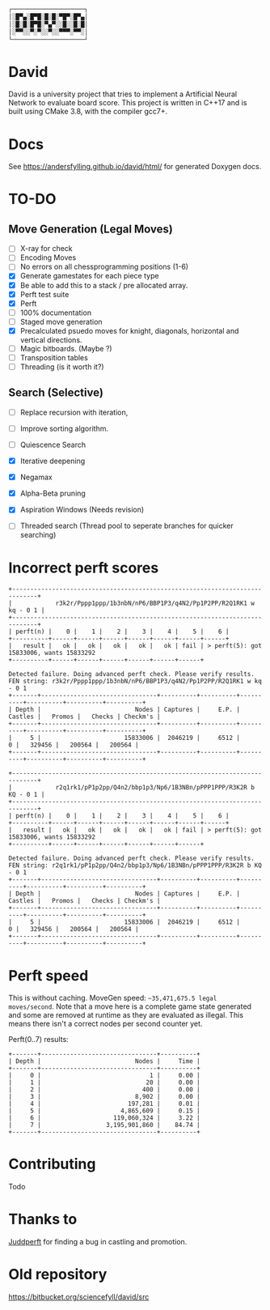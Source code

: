 ```markdown
┌────────────────────┐
│░█▀▄░█▀█░█░█░▀█▀░█▀▄│
│░█░█░█▀█░▀▄▀░░█░░█░█│
│░▀▀░░▀░▀░░▀░░▀▀▀░▀▀░│
└────────────────────┘
```

# David #
David is a university project that tries to implement a Artificial Neural Network to evaluate board score.
This project is written in C++17 and is built using CMake 3.8, with the compiler gcc7+.

# Docs #
See https://andersfylling.github.io/david/html/ for generated Doxygen docs.

# TO-DO #
## Move Generation (Legal Moves) ##
 - [ ] X-ray for check
 - [ ] Encoding Moves
 - [ ] No errors on all chessprogramming positions (1-6)
 - [x] Generate gamestates for each piece type
 - [x] Be able to add this to a stack / pre allocated array.
 - [x] Perft test suite
 - [x] Perft
 - [ ] 100% documentation
 - [ ] Staged move generation
 - [x] Precalculated psuedo moves for knight, diagonals, horizontal and vertical directions.
 - [ ] Magic bitboards. (Maybe ?)
 - [ ] Transposition tables
 - [ ] Threading (is it worth it?)
 
 ## Search (Selective) ##
  - [ ] Replace recursion with iteration,
  - [ ] Improve sorting algorithm.
  - [ ] Quiescence Search
  - [x] Iterative deepening
  - [x] Negamax
  - [x] Alpha-Beta pruning
  - [x] Aspiration Windows (Needs revision)
  - [ ] Threaded search (Thread pool to seperate branches for quicker searching)


# Incorrect perft scores #
```
+-----------------------------------------------------------------------------+
|            r3k2r/Pppp1ppp/1b3nbN/nP6/BBP1P3/q4N2/Pp1P2PP/R2Q1RK1 w kq - 0 1 |
+-----------------------------------------------------------------------------+
| perft(n) |    0 |    1 |    2 |    3 |    4 |    5 |    6 |
+----------+------+------+------+------+------+------+------+
|   result |   ok |   ok |   ok |   ok |   ok | fail | > perft(5): got 15833006, wants 15833292
+----------+------+------+------+------+------+------+

Detected failure. Doing advanced perft check. Please verify results.
FEN string: r3k2r/Pppp1ppp/1b3nbN/nP6/BBP1P3/q4N2/Pp1P2PP/R2Q1RK1 w kq - 0 1
+-------+--------------------------------+----------+----------+----------+----------+----------+----------+
| Depth |                          Nodes | Captures |     E.P. |  Castles |   Promos |   Checks | Checkm's |
+-------+--------------------------------+----------+----------+----------+----------+----------+----------+
|     5 |                       15833006 |  2046219 |     6512 |        0 |   329456 |   200564 |   200564 |
+-------+--------------------------------+----------+----------+----------+----------+----------+----------+

+-----------------------------------------------------------------------------+
|            r2q1rk1/pP1p2pp/Q4n2/bbp1p3/Np6/1B3NBn/pPPP1PPP/R3K2R b KQ - 0 1 |
+-----------------------------------------------------------------------------+
| perft(n) |    0 |    1 |    2 |    3 |    4 |    5 |    6 |
+----------+------+------+------+------+------+------+------+
|   result |   ok |   ok |   ok |   ok |   ok | fail | > perft(5): got 15833006, wants 15833292
+----------+------+------+------+------+------+------+

Detected failure. Doing advanced perft check. Please verify results.
FEN string: r2q1rk1/pP1p2pp/Q4n2/bbp1p3/Np6/1B3NBn/pPPP1PPP/R3K2R b KQ - 0 1
+-------+--------------------------------+----------+----------+----------+----------+----------+----------+
| Depth |                          Nodes | Captures |     E.P. |  Castles |   Promos |   Checks | Checkm's |
+-------+--------------------------------+----------+----------+----------+----------+----------+----------+
|     5 |                       15833006 |  2046219 |     6512 |        0 |   329456 |   200564 |   200564 |
+-------+--------------------------------+----------+----------+----------+----------+----------+----------+
```

# Perft speed #
This is without caching.
MoveGen speed: `~35,471,675.5 legal moves/second`.
Note that a move here is a complete game state generated and
some are removed at runtime as they are evaluated as illegal.
This means there isn't a correct nodes per second counter yet.

Perft(0..7) results:
```
+-------+--------------------------------+----------+
| Depth |                          Nodes |     Time |
+-------+--------------------------------+----------+
|     0 |                              1 |     0.00 |
|     1 |                             20 |     0.00 |
|     2 |                            400 |     0.00 |
|     3 |                          8,902 |     0.00 |
|     4 |                        197,281 |     0.01 |
|     5 |                      4,865,609 |     0.15 |
|     6 |                    119,060,324 |     3.22 |
|     7 |                  3,195,901,860 |    84.74 |
+-------+--------------------------------+----------+
```

# Contributing
Todo

# Thanks to
[Juddperft](https://github.com/jniemann66/juddperft) for finding a bug in castling and promotion.

# Old repository
https://bitbucket.org/sciencefyll/david/src
